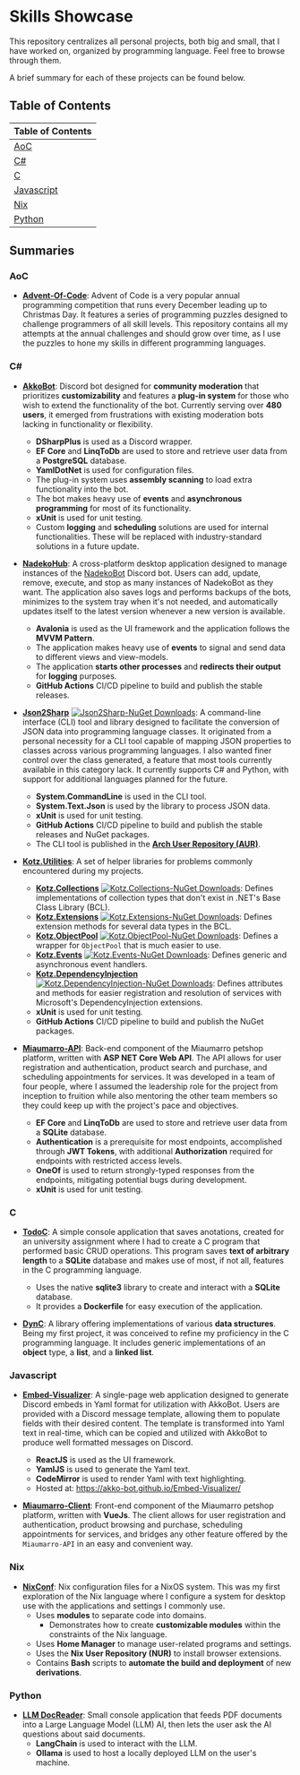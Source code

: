# Skills Showcase

This repository centralizes all personal projects, both big and small, that I have worked on, organized by programming language. Feel free to browse through them.

A brief summary for each of these projects can be found below.

## Table of Contents

| Table of Contents         |
|:--------------------------|
| [AoC](#AoC)               |
| [C#](#C#)                 |
| [C](#C)                   |
| [Javascript](#Javascript) |
| [Nix](#Nix)               |
| [Python](#Python)         |

## Summaries

### AoC

- **[Advent-Of-Code]**: Advent of Code is a very popular annual programming competition that runs every December leading up to Christmas Day. It features a series of programming puzzles designed to challenge programmers of all skill levels. This repository contains all my attempts at the annual challenges and should grow over time, as I use the puzzles to hone my skills in different programming languages.

### C#

- **[AkkoBot]**: Discord bot designed for **community moderation** that prioritizes **customizability** and features a **plug-in system** for those who wish to extend the functionality of the bot. Currently serving over **480 users**, it emerged from frustrations with existing moderation bots lacking in functionality or flexibility.
    - **DSharpPlus** is used as a Discord wrapper.
    - **EF Core** and **LinqToDb** are used to store and retrieve user data from a **PostgreSQL** database.
    - **YamlDotNet** is used for configuration files.
    - The plug-in system uses **assembly scanning** to load extra functionality into the bot.
    - The bot makes heavy use of **events** and **asynchronous programming** for most of its functionality.
    - **xUnit** is used for unit testing.
    - Custom **logging** and **scheduling** solutions are used for internal functionalities. These will be replaced with industry-standard solutions in a future update.

- **[NadekoHub]**: A cross-platform desktop application designed to manage instances of the [NadekoBot](https://nadeko.bot/) Discord bot. Users can add, update, remove, execute, and stop as many instances of NadekoBot as they want. The application also saves logs and performs backups of the bots, minimizes to the system tray when it's not needed, and automatically updates itself to the latest version whenever a new version is available.
    - **Avalonia** is used as the UI framework and the application follows the **MVVM Pattern**.
    - The application makes heavy use of **events** to signal and send data to different views and view-models.
    - The application **starts other processes** and **redirects their output** for **logging** purposes.
    - **GitHub Actions** CI/CD pipeline to build and publish the stable releases.

- **[Json2Sharp]** [![Json2Sharp-NuGet Downloads][Json2Sharp-Nuget-Downloads]][Json2Sharp-Nuget-Url]: A command-line interface (CLI) tool and library designed to facilitate the conversion of JSON data into programming language classes. It originated from a personal necessity for a CLI tool capable of mapping JSON properties to classes across various programming languages. I also wanted finer control over the class generated, a feature that most tools currently available in this category lack. It currently supports C# and Python, with support for additional languages planned for the future.
    - **System.CommandLine** is used in the CLI tool.
    - **System.Text.Json** is used by the library to process JSON data.
    - **xUnit** is used for unit testing.
    - **GitHub Actions** CI/CD pipeline to build and publish the stable releases and NuGet packages.
    - The CLI tool is published in the **[Arch User Repository (AUR)](https://aur.archlinux.org/packages/json2sharp-bin)**.

- **[Kotz.Utilities]**: A set of helper libraries for problems commonly encountered during my projects.
    - **[Kotz.Collections]** [![Kotz.Collections-NuGet Downloads][Kotz.Collections-Nuget-Downloads]][Kotz.Collections-Nuget-Url]: Defines implementations of collection types that don't exist in .NET's Base Class Library (BCL).
    - **[Kotz.Extensions]** [![Kotz.Extensions-NuGet Downloads][Kotz.Extensions-Nuget-Downloads]][Kotz.Extensions-Nuget-Url]: Defines extension methods for several data types in the BCL.
    - **[Kotz.ObjectPool]** [![Kotz.ObjectPool-NuGet Downloads][Kotz.ObjectPool-Nuget-Downloads]][Kotz.ObjectPool-Nuget-Url]: Defines a wrapper for `ObjectPool` that is much easier to use.
    - **[Kotz.Events]** [![Kotz.Events-NuGet Downloads][Kotz.Events-Nuget-Downloads]][Kotz.Events-Nuget-Url]: Defines generic and asynchronous event handlers.
    - **[Kotz.DependencyInjection]** [![Kotz.DependencyInjection-NuGet Downloads][Kotz.DependencyInjection-Nuget-Downloads]][Kotz.DependencyInjection-Nuget-Url]: Defines attributes and methods for easier registration and resolution of services with Microsoft's DependencyInjection extensions.
    - **xUnit** is used for unit testing.
    - **GitHub Actions** CI/CD pipeline to build and publish the NuGet packages.

- **[Miaumarro-API]**: Back-end component of the Miaumarro petshop platform, written with **ASP NET Core Web API**. The API allows for user registration and authentication, product search and purchase, and scheduling appointments for services. It was developed in a team of four people, where I assumed the leadership role for the project from inception to fruition while also mentoring the other team members so they could keep up with the project's pace and objectives.
    - **EF Core** and **LinqToDb** are used to store and retrieve user data from a **SQLite** database.
    - **Authentication** is a prerequisite for most endpoints, accomplished through **JWT Tokens**, with additional **Authorization** required for endpoints with restricted access levels.
    - **OneOf** is used to return strongly-typed responses from the endpoints, mitigating potential bugs during development.
    - **xUnit** is used for unit testing.

### C

- **[TodoC]**: A simple console application that saves anotations, created for an university assignment where I had to create a C program that performed basic CRUD operations. This program saves **text of arbitrary length** to a **SQLite** database and makes use of most, if not all, features in the C programming language.
    - Uses the native **sqlite3** library to create and interact with a **SQLite** database.
    - It provides a **Dockerfile** for easy execution of the application.

- **[DynC]**: A library offering implementations of various **data structures**. Being my first project, it was conceived to refine my proficiency in the C programming language. It includes generic implementations of an **object** type, a **list**, and a **linked list**.

### Javascript

- **[Embed-Visualizer]**: A single-page web application designed to generate Discord embeds in Yaml format for utilization with AkkoBot. Users are provided with a Discord message template, allowing them to populate fields with their desired content. The template is transformed into Yaml text in real-time, which can be copied and utilized with AkkoBot to produce well formatted messages on Discord.
    - **ReactJS** is used as the UI framework.
    - **YamlJS** is used to generate the Yaml text.
    - **CodeMirror** is used to render Yaml with text highlighting.
    - Hosted at: https://akko-bot.github.io/Embed-Visualizer/

- **[Miaumarro-Client]**: Front-end component of the Miaumarro petshop platform, written with **VueJs**. The client allows for user registration and authentication, product browsing and purchase, scheduling appointments for services, and bridges any other feature offered by the `Miaumarro-API` in an easy and convenient way.

### Nix

- **[NixConf]**: Nix configuration files for a NixOS system. This was my first exploration of the Nix language where I configure a system for desktop use with the applications and settings I commonly use.
    - Uses **modules** to separate code into domains.
        - Demonstrates how to create **customizable modules** within the constraints of the Nix language.
    - Uses **Home Manager** to manage user-related programs and settings.
    - Uses the **Nix User Repository (NUR)** to install browser extensions.
    - Contains **Bash** scripts to **automate the build and deployment** of new **derivations**.

### Python

- **[LLM DocReader]**: Small console application that feeds PDF documents into a Large Language Model (LLM) AI, then lets the user ask the AI questions about said documents.
    - **LangChain** is used to interact with the LLM.
    - **Ollama** is used to host a locally deployed LLM on the user's machine.

[Advent-Of-Code]: ./AoC/Advent-Of-Code
[AkkoBot]: ./C#/AkkoBot
[Json2Sharp]: ./C#/Json2Sharp
[Kotz.Utilities]: ./C#/Kotz.Utilities
[Kotz.Collections]: ./C#/Kotz.Utilities/Kotz.Collections
[Kotz.Extensions]: ./C#/Kotz.Utilities/Kotz.Extensions
[Kotz.ObjectPool]: ./C#/Kotz.Utilities/Kotz.ObjectPool
[Kotz.Events]: ./C#/Kotz.Utilities/Kotz.Events
[Kotz.DependencyInjection]: ./C#/Kotz.Utilities/Kotz.DependencyInjection
[Miaumarro-API]: ./C#/Miaumarro-API
[NadekoHub]: ./C#/NadekoHub
[TodoC]: ./C/TodoC
[DynC]: ./C/DynC
[Embed-Visualizer]: ./Javascript/Embed-Visualizer
[Miaumarro-Client]: ./Javascript/Miaumarro-Client
[NixConf]: ./Nix/NixConf
[LLM DocReader]: ./Python/LLM%20DocReader

[Json2Sharp-Nuget-Downloads]: https://img.shields.io/nuget/dt/Json2Sharp?color=00aa00
[Json2Sharp-Nuget-Url]: https://www.nuget.org/packages/Json2Sharp
[Kotz.Collections-Nuget-Downloads]: https://img.shields.io/nuget/dt/Kotz.Collections?color=00aa00
[Kotz.Collections-Nuget-Url]: https://www.nuget.org/packages/Kotz.Collections
[Kotz.Extensions-Nuget-Downloads]: https://img.shields.io/nuget/dt/Kotz.Extensions?color=00aa00
[Kotz.Extensions-Nuget-Url]: https://www.nuget.org/packages/Kotz.Extensions
[Kotz.ObjectPool-Nuget-Downloads]: https://img.shields.io/nuget/dt/Kotz.ObjectPool?color=00aa00
[Kotz.ObjectPool-Nuget-Url]: https://www.nuget.org/packages/Kotz.ObjectPool
[Kotz.Events-Nuget-Downloads]: https://img.shields.io/nuget/dt/Kotz.Events?color=00aa00
[Kotz.Events-Nuget-Url]: https://www.nuget.org/packages/Kotz.Events
[Kotz.DependencyInjection-Nuget-Downloads]: https://img.shields.io/nuget/dt/Kotz.DependencyInjection?color=00aa00
[Kotz.DependencyInjection-Nuget-Url]: https://www.nuget.org/packages/Kotz.DependencyInjection